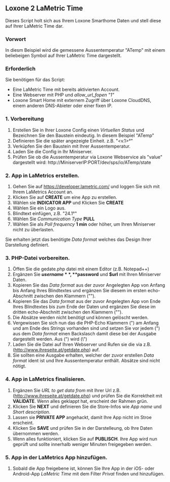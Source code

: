## Loxone 2 LaMetric Time

Dieses Script holt sich aus Ihrem Loxone Smarthome Daten und stell diese auf Ihrer LaMetric Time dar.

### Vorwort

In diesm Beispiel wird die gemessene Aussentemperatur "ATemp" mit einem beliebeigen Symbol auf Ihrer LaMetric Time dargestellt.

### Erforderlich

Sie benötigen für das Script:

* Eine LaMetric Time mit bereits aktivierten Account.
* Eine Webserver mit PHP und *allow_url_fopen "1"*
* Loxone Smart Home mit externem Zugriff über Loxone CloudDNS, einem anderen DNS-Abieter oder einer fixen IP.

### 1. Vorbereitung

1. Erstellen Sie in Ihrer Loxone Config einen *Virtuellen Status* und Bezeichnen Sie den Baustein eindeutig. In diesem Beispiel "ATemp"
2. Definieren Sie die später angezeigte Einheit. z.B. "<v.1>°"
3. Verküpfen Sie den Baustein mit Ihrer Aussentemperatur.
4. Laden Sie die Config in Ihr Miniserver.
5. Prüfen Sie ob die Aussentemperatur via Loxone Webservice als "value" dargestellt wird: http://MiniserverIP:PORT/dev/sps/io/ATemp/state

### 2. App in LaMetrics erstellen.

1. Gehen Sie auf https://developer.lametric.com/ und loggen Sie sich mit Ihrem LaMetrics Account an.
2. Klicken Sie auf **CREATE** um eine App zu erstellen.
3. Wählen sie **INDICATOR APP** und Klicken Sie **CREATE**
4. Wählen Sie ein Logo aus.
5. Blindtext einfügen, z.B. "24.1°"
6. Wählen Sie *Communication Type* **PULL**
7. Wählen Sie als *Poll frequency* **1 min** oder höher, um Ihren Miniserver nicht zu überlasten.

Sie erhalten jetzt das benötigte *Data format* welches das Design Ihrer Darstellung definiert.

### 3. PHP-Datei vorbereiten.

1. Öffen Sie die gedate.php datei mit einem Editor (z.B. Notepad++)
2. Ergänzen Sie **$username**, **$password** und **$url** mit Ihren Miniserver Daten.
3. Kopieren Sie das *Data format* aus der zuvor Angelegten App von Anfang bis Anfang Ihres Blindtextes und ergänzen Sie diesem im ersten echo-Abschnitt zwischen den Klammern (""). 
4. Kopieren Sie das *Data format* aus der zuvor Angelegten App von Ende Ihres Blindtextes bis zum Ende der Daten und ergänzen Sie diese im dritten echo-Abschnitt zwischen den Klammern (""). 
5. Die Absätze werden nicht benötigt und können gelöscht werden.
6. Vergewissen Sie sich nun das die PHP-Echo Klammern (") am Anfang und am Ende des Strings vorhanden sind und setzen Sie vor jedem (") aus dem *Data format* einen Backslasch damit diese bei der Ausgabe dargestellt werden. Aus (") wird (\\")
7. Laden Sie die Datei auf Ihren Webserver und Rufen sie die via z.B. (http://www.ihreseite.at/getdate.php) auf.
8. Sie sollten eine Ausgabe erhalten, welcher der zuvor erstellen *Data format* ident ist und Ihre Aussentemperatur enthält. Absätze sind nicht nötigt.

### 4. App in LaMetrics finalisieren.

1. Ergänzen Sie *URL to get data from* mit Ihrer Url z.B. (http://www.ihreseite.at/getdate.php) und prüfen Sie die Korrektheit mit **VALIDATE**. Wenn alles geklappt hat, erscheint der Rahmen grün.
2. Klicken Sie **NEXT** und definieren Sie die Store-Infos wie *App name* und *Short description*.
3. Lassen sie **PRIVATE APP** angehackt, damit Ihre App nicht im Stroe erscheint.
4. Klicken Sie **SAVE** und prüfen Sie in der Darstelleung, ob Ihre Daten übernommen werden.
5. Wenn alles funktioniert, klicken Sie auf **PUBLISCH**. Ihre App wird nun geprüft und sollte innerhalb weniger Minuten freigegeben werden.

### 5. App in der LaMetrics App hinzufügen.

1. Sobald die App freigebene ist, können Sie Ihre App in der iOS- oder Android-App *LaMetric Time* mit dem Filter *Privat* finden und hinzufügen.


